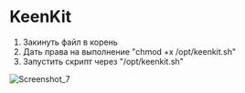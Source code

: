 # KeenKit

1. Закинуть файл в корень
2. Дать права на выполнение "chmod +x /opt/keenkit.sh"
3. Запустить скрипт через "/opt/keenkit.sh"

![Screenshot_7](https://github.com/spatiumstas/KeenKit/assets/79056064/b5f339d4-fbe1-4bff-9479-810990d0a0f7)
